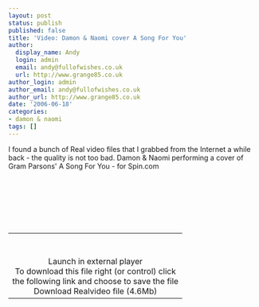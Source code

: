```yaml
---
layout: post
status: publish
published: false
title: 'Video: Damon & Naomi cover A Song For You'
author:
  display_name: Andy
  login: admin
  email: andy@fullofwishes.co.uk
  url: http://www.grange85.co.uk
author_login: admin
author_email: andy@fullofwishes.co.uk
author_url: http://www.grange85.co.uk
date: '2006-06-18'
categories:
- damon & naomi
tags: []
---
```

<p>I found a bunch of Real video files that I grabbed from the Internet a while back - the quality is not too bad. Damon & Naomi performing a cover of Gram Parsons' A Song For You - for Spin.com</p>
<p>      <!-- begin embedded RealMedia file... --><br />
<table border='0' cellpadding='0' align="center">        <!-- begin video window... --><br />
<tr>
<td>        <figure class="caption "><figcaption class="caption-text"></figcaption></figure>        </td>
</tr>
<p>        <!-- ...end video window -->          <!-- begin control panel... --><br />
<tr>
<td>          <figure class="caption "><figcaption class="caption-text"></figcaption></figure>          </td>
</tr>
<p>          <!-- ...end control panel -->          <!-- ...end embedded RealMedia file -->        <!-- begin link to launch external media player... --><br />
<tr>
<td align='center'>        Launch in external player<br/>To download this file right (or control) click<br/>the following link and choose to save the file<br/>Download Realvideo file (4.6Mb)        <!-- ...end link to launch external media player... -->        </td>
</tr>
</table>

